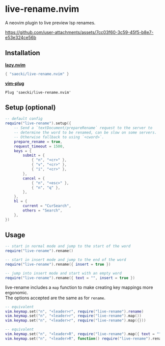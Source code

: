# live-rename.nvim
A neovim plugin to live preview lsp renames.

https://github.com/user-attachments/assets/7cc03f60-3c59-45f5-b8e7-e53e324ce56b

## Installation
[__lazy.nvim__](https://github.com/folke/lazy.nvim)
```lua
{ "saecki/live-rename.nvim" }
```

[__vim-plug__](https://github.com/junegunn/vim-plug)
```
Plug 'saecki/live-rename.nvim'
```

## Setup (optional)
```lua
-- default config
require("live-rename").setup({
    -- Send a `textDocument/prepareRename` request to the server to
    -- determine the word to be renamed, can be slow on some servers.
    -- Otherwise fallback to using `<cword>`.
    prepare_rename = true,
    request_timeout = 1500,
    keys = {
        submit = {
            { "n", "<cr>" },
            { "v", "<cr>" },
            { "i", "<cr>" },
        },
        cancel = {
            { "n", "<esc>" },
            { "n", "q" },
        },
    },
    hl = {
        current = "CurSearch",
        others = "Search",
    },
})
```

## Usage

```lua
-- start in normal mode and jump to the start of the word
require("live-rename").rename()

-- start in insert mode and jump to the end of the word
require("live-rename").rename({ insert = true })

-- jump into insert mode and start with an empty word
require("live-rename").rename({ text = "", insert = true })
```

live-rename includes a `map` function to make creating key mappings more ergonomic.  
The options accepted are the same as for `rename`.
```lua
-- equivalent
vim.keymap.set("n", "<leader>r", require("live-rename").rename)
vim.keymap.set("n", "<leader>r", require("live-rename").map())
vim.keymap.set("n", "<leader>r", require("live-rename").map({}))

-- equivalent
vim.keymap.set("n", "<leader>R", require("live-rename").map({ text = "", insert = true }))
vim.keymap.set("n", "<leader>R", function() require("live-rename").rename({ text = "", insert = true }) end)
```

